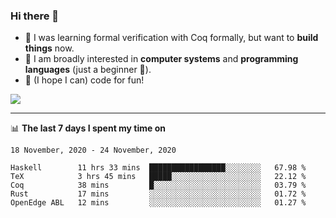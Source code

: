 ### Hi there 👋

- 🤔 I was learning formal verification with Coq formally, but want to **build things** now.
- 😬 I am broadly interested in **computer systems** and **programming languages** (just a beginner 🥺).
- 🤩 (I hope I can) code for fun!

<img src="https://github-readme-stats.vercel.app/api?username=xxchan&show_icons=true&icon_color=0366d6&text_color=24292e&bg_color=ffffff&hide_title=true" />

---

📊 **The last 7 days I spent my time on** 

<!--START_SECTION:waka-->
```text
18 November, 2020 - 24 November, 2020

Haskell        11 hrs 33 mins  █████████████████░░░░░░░░   67.98 % 
TeX            3 hrs 45 mins   █████░░░░░░░░░░░░░░░░░░░░   22.12 % 
Coq            38 mins         █░░░░░░░░░░░░░░░░░░░░░░░░   03.79 % 
Rust           17 mins         ░░░░░░░░░░░░░░░░░░░░░░░░░   01.72 % 
OpenEdge ABL   12 mins         ░░░░░░░░░░░░░░░░░░░░░░░░░   01.27 %
```
<!--END_SECTION:waka-->

<!--
**xxchan/xxchan** is a ✨ _special_ ✨ repository because its `README.md` (this file) appears on your GitHub profile.

Here are some ideas to get you started:

- 🔭 I’m currently working on ...
- 🌱 I’m currently learning ...
- 👯 I’m looking to collaborate on ...
- 🤔 I’m looking for help with ...
- 💬 Ask me about ...
- 📫 How to reach me: ...
- 😄 Pronouns: ...
- ⚡ Fun fact: ...
-->
